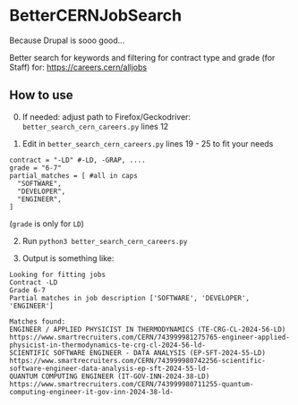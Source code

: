 # BetterCERNJobSearch

Because Drupal is sooo good...

Better search for keywords and filtering for contract type and grade (for Staff) for: https://careers.cern/alljobs 

## How to use

0) If needed: adjust path to Firefox/Geckodriver: `better_search_cern_careers.py` lines 12

1) Edit in `better_search_cern_careers.py` lines 19 - 25 to fit your needs
```
contract = "-LD" #-LD, -GRAP, ....
grade = "6-7"
partial_matches = [ #all in caps
  "SOFTWARE",
  "DEVELOPER",
  "ENGINEER",
]
```
(`grade` is only for `LD`)

2) Run `python3 better_search_cern_careers.py`

3) Output is something like:
```
Looking for fitting jobs
Contract -LD
Grade 6-7
Partial matches in job description ['SOFTWARE', 'DEVELOPER', 'ENGINEER']

Matches found:
ENGINEER / APPLIED PHYSICIST IN THERMODYNAMICS (TE-CRG-CL-2024-56-LD)	 https://www.smartrecruiters.com/CERN/743999981275765-engineer-applied-physicist-in-thermodynamics-te-crg-cl-2024-56-ld-
SCIENTIFIC SOFTWARE ENGINEER - DATA ANALYSIS (EP-SFT-2024-55-LD)	 https://www.smartrecruiters.com/CERN/743999980742256-scientific-software-engineer-data-analysis-ep-sft-2024-55-ld-
QUANTUM COMPUTING ENGINEER (IT-GOV-INN-2024-38-LD)	 https://www.smartrecruiters.com/CERN/743999980711255-quantum-computing-engineer-it-gov-inn-2024-38-ld-
```
